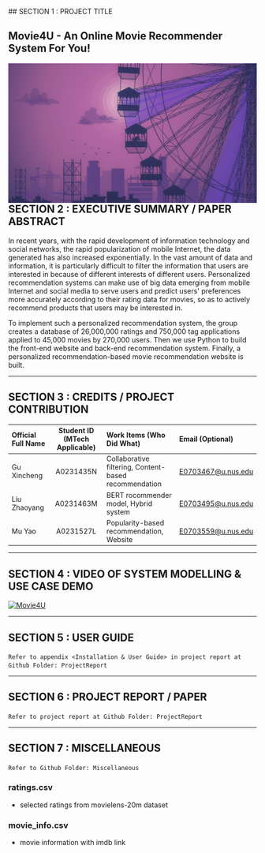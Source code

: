 ﻿﻿﻿﻿## SECTION 1 : PROJECT TITLE
## Movie4U - An Online Movie Recommender System For  You!

<img src="SystemCode/movie4u/static/images/movie.jpg"
     style="float: left; margin-right: 0px;" />

---

## SECTION 2 : EXECUTIVE SUMMARY / PAPER ABSTRACT
In recent years, with the rapid development of information technology and social networks, the rapid popularization of mobile Internet, the data generated has also increased exponentially. In the vast amount of data and information, it is particularly difficult to filter the information that users are interested in because of different interests of different users. Personalized recommendation systems can make use of big data emerging from mobile Internet and social media to serve users and predict users' preferences more accurately according to their rating data for movies, so as to actively recommend products that users may be interested in.

To implement such a personalized recommendation system, the group creates a database of 26,000,000 ratings and 750,000 tag applications applied to 45,000 movies by 270,000 users. Then we use Python to build the front-end website and back-end recommendation system. Finally, a personalized recommendation-based movie recommendation website is built.

---

## SECTION 3 : CREDITS / PROJECT CONTRIBUTION

| Official Full Name  | Student ID (MTech Applicable)  | Work Items (Who Did What) | Email (Optional) |
| :------------ |:---------------:| :-----| :-----|
| Gu Xincheng | A0231435N | Collaborative filtering, Content-based recommendation | E0703467@u.nus.edu |
| Liu Zhaoyang | A0231463M | BERT rocommender model, Hybrid system | E0703495@u.nus.edu |
| Mu Yao | A0231527L | Popularity-based recommendation, Website | E0703559@u.nus.edu |


---

## SECTION 4 : VIDEO OF SYSTEM MODELLING & USE CASE DEMO

[![Movie4U](http://img.youtube.com/vi/GRzYeqV31VI/0.jpg)](https://www.youtube.com/watch?v=GRzYeqV31VI "Movie4U")



---

## SECTION 5 : USER GUIDE

`Refer to appendix <Installation & User Guide> in project report at Github Folder: ProjectReport`

---
## SECTION 6 : PROJECT REPORT / PAPER

`Refer to project report at Github Folder: ProjectReport`

---
## SECTION 7 : MISCELLANEOUS

`Refer to Github Folder: Miscellaneous`

### ratings.csv
* selected ratings from movielens-20m dataset

### movie_info.csv

* movie information with imdb link